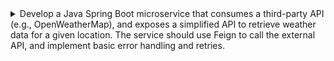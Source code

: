 <details>
  <summary>Develop a Java Spring Boot microservice that consumes a third-party API (e.g., OpenWeatherMap), and exposes a simplified API to retrieve weather data for a given location. The service should use Feign to call the external API, and implement basic error handling and retries.</summary>
  
  Step 1: Create a Spring Boot Project
  To create a Spring Boot project, you can use the Spring Initializr (**[https://start.spring.io/](https://start.spring.io/)**) website. Select the necessary dependencies, such as Spring Web, Spring Cache, and Feign.

  Step 2: Define the API Contract
  Define the API contract in a Java interface using Spring Web annotations. For example:

  ```java
  public interface WeatherService {
      @GetMapping("/weather")
      WeatherData getWeather(@RequestParam String location);
  }
  ```

  Step 3: Implement the Service
  Implement the WeatherService interface using Feign to call the OpenWeatherMap API. For example:

  ```java
  @Service
  @CacheConfig(cacheNames = "weather")
  public class WeatherServiceImpl implements WeatherService {

      private final OpenWeatherMapClient openWeatherMapClient;

      public WeatherServiceImpl(OpenWeatherMapClient openWeatherMapClient) {
          this.openWeatherMapClient = openWeatherMapClient;
      }

      @Override
      @Cacheable(key = "#location")
      public WeatherData getWeather(String location) {
          return openWeatherMapClient.getWeatherData(location);
      }

      @CacheEvict(allEntries = true)
      public void evictAllCache() {
      }
  }
  ```

  In the implementation, we use **`@Cacheable`** to cache the result of **`getWeather()`** method for a given location. We also define a **`CacheEvict`** method to evict the cache when the underlying data changes.

  Step 4: Define the External API Client
  Define an external API client using Feign to call the OpenWeatherMap API. For example:

  ```java
  @FeignClient(name = "openweathermap", url = "${openweathermap.url}")
  public interface OpenWeatherMapClient {
      @GetMapping("/data/2.5/weather")
      WeatherData getWeatherData(@RequestParam String q);
  }
  ```

  Step 5: Configure the Application
  Configure the application by adding the necessary properties to **`application.properties`**. For example:

  ```java
  openweathermap.url=https://api.openweathermap.org
  openweathermap.appid=your_app_id
  ```

  Step 6: Test the Service
  Test the service by calling the API endpoint using curl or a web browser. For example:

  ```bash
  http://localhost:8080/weather?location=London,UK
  ```

  This will return weather data for London, UK.
</details>